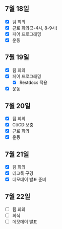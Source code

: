 ## 7월 18일

- [x] 팀 회의
- [x] 근로 회의(3-4시, 8-9시)
- [x] 페어 프로그래밍
- [x] 운동

## 7월 19일

- [x] 팀 회의
- [x] 페어 프로그래밍
    - [X] Restdocs 적용
- [X] 운동

## 7월 20일

- [x] 팀 회의
- [x] CI/CD 보충
- [x] 근로 회의
- [x] 운동

## 7월 21일

- [x] 팀 회의
- [x] 테코톡 구경
- [x] 데모데이 발표 준비

## 7월 22일

- [ ] 팀 회의
- [ ] 회식
- [ ] 데모데이 발표
